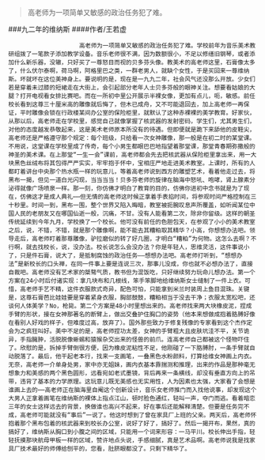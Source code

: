 > 高老师为一项简单又敏感的政治任务犯了难。

###九二年的维纳斯
####作者/王若虚

						高老师为一项简单又敏感的政治任务犯了难。学校前年为音乐美术教研组拨了一笔款子添加教学设备。音乐老师很不满，因为数额很小，不足以修缮旧钢琴，或者添加什么新乐器，没辙，只好买了一尊怒目而视的贝多芬头像。教美术的高老师这里，石膏像太多了，什么伏尔泰啊，荷马啊，阿格里巴之类，一群老男人，就缺个女性，于是买回来一尊维纳斯。坏就坏在这位美神身上。要说明的是，现在是一九九二年，社会风气还没那么开放。少女们若是穿着未过膝的短裙走在大街上，会引起部分老年人士贝多芬般的眼神关注。想要看姑娘的大腿？打开电视看女排比赛吧。而在一所初中里公开展示半裸女像，更加有点儿，呃，敏感。前任校长看到这尊三十厘米高的雕像就后悔了，但木已成舟，又不可能退回去，加上高老师一再保证，平时雕像会锁在行政楼某间办公室的保险柜里，就默认了这种赤裸裸的美学教育。好家伙，从那以后，高老师走在学校里，感觉自己就像掌握了核武器的发射密码，学生们，尤其男生们，对他的态度越发恭敬起来，这是美术老师原本所没有的待遇。但即便就是跪下来舔他的皮鞋尖，高老师还是严格遵守那个规定：每个班级，只给看一次女神雕像，那一般是在初二时的某堂课。不用说，这堂课在学校里成了传奇，每个小男生都眼巴巴地指望着那堂课，那堂青春期弥撒般的神圣的美术课。在上那堂“一生一会”课前，高老师都会先去把核武器从保险柜里拿出来，用一大块黑色丝绒布将其包得严严实实，牢牢抱于怀中，宝相庄严地走进美术教室。上课时，所有的人都盯着讲台中央那个热水瓶一样的玩意儿，等着高老师说到西方的雕塑艺术，看着他走过去，将黑布一揭，但见一道白光闪现，当当当当！贝多芬老师的旋律在脑海中怒吼、咆哮，肾上腺素分泌得就像广场喷泉一样。那一刻，你仿佛才明白了教育的目的，仿佛你进初中念书就是为了现在，仿佛这才是成人典礼⋯⋯但无情的高老师这时候正拿着手表掐时间，将参观时间严格控制在三十秒里。时间一到，黑布一围，整个世界又陷入晦暗，教室被扼腕叹息声所覆盖，如听闻某位中国人民的老朋友又在哪国仙逝一般，沉痛，不甘。没有人能看第二次，除非你留级。这样的朝圣传统延续到今年九月，学校换了一个校长。他可没有前任的色胆包天，在参观了小小的美术教室之后，说，不错，不错，就是那个雕像啊，能不能去其糟粕取其精华？小高，你想想办法吧。领导走后，高老师盯着那尊雕像，驴拉磨似的转了好几圈，才明白“糟粕”为何物。这怎么去啊？不行啊，就去找校长，说，没办法。校长说怎么会没办法？你是年轻人，思维灵活，这件事说小了，只是件石膏，说大了，是抵制腐蚀的政治任务——想想办法吧。高老师打听到，“想想办法”是新校长的口头禅，在同一件事上要是连说三次，那事儿没成，你也就不必想办法了，直接自裁吧。高老师没有艺术家的桀骜气质，教书但为混饭吃，只好继续努力玩命儿想办法。第一个方案在24小时后付诸实现：拿几块布和几根线，笨手笨脚地给维纳斯女士缝制了一件上衣。可惜，高老师手艺不精，这件衣服款式奇异，配色可怕，只能拿到米兰时装周上鱼目混珠。关键是，这尊石膏芭比娃娃要是穿着紧身衣服，胸部鼓鼓，糟粕相当于没去干净；衣服太宽松吧，还谈何人体美学？No，枪毙。第二个方案是48小时里想出来的。高老师找来两大块橡皮泥，捏成手臂的形状，接在女神那著名的断臂上，做出交叠护住胸口的姿势（他本来想做成抱着胳膊好像在看别人好戏的样子，但难度过高，放弃了）。国外那些致力于修复残像的专家看到这个杰作定会为之疯狂叫好。美中不足的是，高老师捏功太差，女神的手臂粗大且皮肤坑洼不平，关节诡异，手指臃肿，活脱脱像蜥蜴和猿猴杂交出来的怪兽的前爪。连高老师自己都被这个怪物吓住了。欣慰的是，拆掉手臂倒很方便，因为橡皮泥粘性不足，他刚碰了一下胳膊肘，一条手臂就自动脱落了。最后，他干起老本行，找来一支画笔，一叠黑色水粉颜料，打算给维女神画上内衣。无奈，高老师一介单身处男，家中亦无姐妹，画内衣基本靠揣测和推理，出来的作品是那种毫无想象力和美感的两个黑色圆形，远看宛如老式墨镜，背后再来一条横线，却没有垂直方向上的吊带，违背了基本的力学原理。这玩意儿既无美感也无实用性，人为因素也太强，大家看了会想是谁画上去的⋯⋯高老师正在脑海里自阉这个创新设计，音乐女老师推门而入找他说事，却发现这个大男人正拿着画笔在维纳斯的裸体上指点江山，顿时脸色通红，轻叫一声，夺门而逃。看着暗恋三年的女士这样远去的背景，换做谁也高兴不起来，好在事后还能解释清楚。但要是任务完不成，高老师可能就没有“事后”一说了。他这时想到了曾在家具厂上班的父亲。两天后，高老师怀抱着那个黑布包着的核武器来到校长办公室，说好了好了，搞好了。然后一揭开布，果然，真的搞好了，维纳斯从胸口到小腹之间的区域，只能用一个词来形容：一马平川。校长伸出手指，轻轻抚摸那块航母甲板一样的区域，赞许地点头说，手感细腻，真是艺术品啊。高老师说我是找家具厂技术最好的师傅给刨平的，您看，肚脐眼都没了。只剩下精华了。 